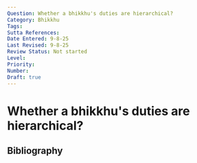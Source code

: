 ```yaml
---
Question: Whether a bhikkhu's duties are hierarchical?
Category: Bhikkhu
Tags: 
Sutta References: 
Date Entered: 9-8-25
Last Revised: 9-8-25
Review Status: Not started
Level: 
Priority: 
Number: 
Draft: true
---
```


# Whether a bhikkhu's duties are hierarchical?

## Bibliography

<!-- 

Notes:



-->